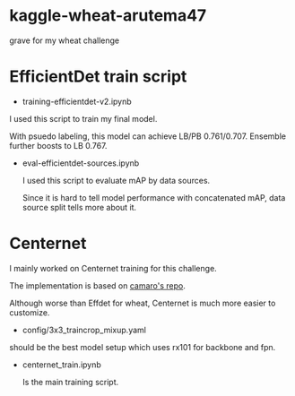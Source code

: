 # kaggle-wheat-arutema47
grave for my wheat challenge

# EfficientDet train script

* training-efficientdet-v2.ipynb

I used this script to train my final model.

With psuedo labeling, this model can achieve LB/PB 0.761/0.707.
Ensemble further boosts to LB 0.767.

* eval-efficientdet-sources.ipynb

  I used this script to evaluate mAP by data sources.

  Since it is hard to tell model performance with concatenated mAP, data source split tells more about it.

# Centernet

I mainly worked on Centernet training for this challenge.

The implementation is based on [camaro's repo](https://github.com/bamps53/kaggle-autonomous-driving2019).

Although worse than Effdet for wheat, Centernet is much more easier to customize.

* config/3x3_traincrop_mixup.yaml

should be the best model setup which uses rx101 for backbone and fpn.

* centernet_train.ipynb

  Is the main training script.
  
